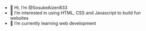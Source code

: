- 👋 Hi, I’m @SosukeAizen833
- 👀 I’m interested in using HTML, CSS and Javascript to build fun websites
- 🌱 I’m currently learning web development
<!---
SosukeAizen833/SosukeAizen833 is a ✨ special ✨ repository because its `README.md` (this file) appears on your GitHub profile.
You can click the Preview link to take a look at your changes.
--->
